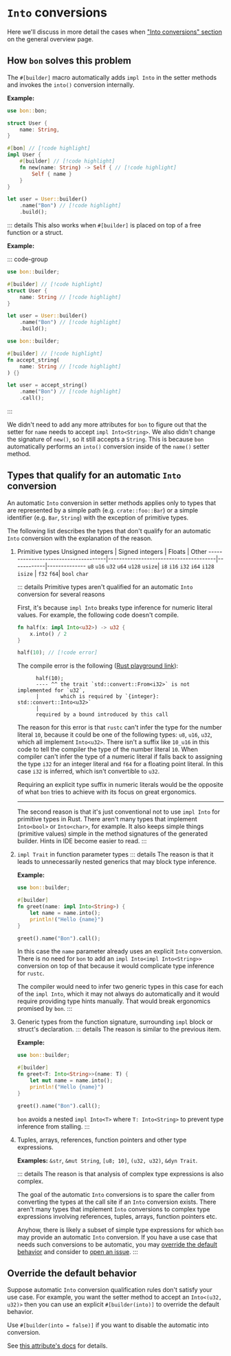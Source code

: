 # `Into` conversions

Here we'll discuss in more detail the cases when ["Into conversions" section](http://localhost:5173/bon/docs/guide/overview#into-conversions) on the general overview page.

## How `bon` solves this problem

The `#[builder]` macro automatically adds `impl Into` in the setter methods and invokes the `into()` conversion internally.

**Example:**

```rust
use bon::bon;

struct User {
    name: String,
}

#[bon] // [!code highlight]
impl User {
    #[builder] // [!code highlight]
    fn new(name: String) -> Self { // [!code highlight]
        Self { name }
    }
}

let user = User::builder()
    .name("Bon") // [!code highlight]
    .build();
```

::: details This also works when `#[builder]` is placed on top of a free function or a struct.

**Example:**

::: code-group

```rust [Struct]
use bon::builder;

#[builder] // [!code highlight]
struct User {
    name: String // [!code highlight]
}

let user = User::builder()
    .name("Bon") // [!code highlight]
    .build();
```

```rust [Function]
use bon::builder;

#[builder] // [!code highlight]
fn accept_string(
    name: String // [!code highlight]
) {}

let user = accept_string()
    .name("Bon") // [!code highlight]
    .call();
```

:::

We didn't need to add any more attributes for `bon` to figure out that the setter for `name` needs to accept `impl Into<String>`. We also didn't change the signature of `new()`, so it still accepts a `String`. This is because `bon` automatically performs an `into()` conversion inside of the `name()` setter method.


## Types that qualify for an automatic `Into` conversion

An automatic `Into` conversion in setter methods applies only to types that are represented by a simple path (e.g. `crate::foo::Bar`) or a simple identifier (e.g. `Bar`, `String`) with the exception of primitive types.

The following list describes the types that don't qualify for an automatic `Into` conversion with the explanation of the reason.

1. Primitive types
    Unsigned integers                    | Signed integers                       | Floats     | Other
    -------------------------------------|---------------------------------------|------------|--------------
    `u8` `u16` `u32` `u64` `u128` `usize`| `i8` `i16` `i32` `i64` `i128` `isize` | `f32` `f64`| `bool` `char`

    ::: details Primitive types aren't qualified for an automatic `Into` conversion for several reasons

    First, it's because `impl Into` breaks type inference for numeric literal values. For example, the following code doesn't compile.

    ```rust compile_fail
    fn half(x: impl Into<u32>) -> u32 {
        x.into() / 2
    }

    half(10); // [!code error]
    ```

    The compile error is the following ([Rust playground link](https://play.rust-lang.org/?version=stable&mode=debug&edition=2021&gist=6b1b38e0de6f7747dc1ea3975fcffc06)):
    ```log
          half(10);
          ---- ^^ the trait `std::convert::From<i32>` is not implemented for `u32`,
          |       which is required by `{integer}: std::convert::Into<u32>`
          |
          required by a bound introduced by this call
    ```

    The reason for this error is that `rustc` can't infer the type for the number literal `10`, because it could be one of the following types: `u8`, `u16`, `u32`, which all implement `Into<u32>`. There isn't a suffix like `10_u16` in this code to tell the compiler the type of the number literal `10`. When compiler can't infer the type of a numeric literal if falls back to assigning the type `i32` for an integer literal and `f64` for a floating point literal. In this case `i32` is inferred, which isn't convertible to `u32`.

    Requiring an explicit type suffix in numeric literals would be the opposite of what `bon` tries to achieve with its focus on great ergonomics.

    ---

    The second reason is that it's just conventional not to use `impl Into` for primitive types in Rust. There aren't many types that implement `Into<bool>` or `Into<char>`, for example. It also keeps simple things (primitive values) simple in the method signatures of the generated builder. Hints in IDE become easier to read.
    :::

2. `impl Trait` in function parameter types
    ::: details The reason is that it leads to unnecessarily nested generics that may block type inference.

    **Example:**
    ```rust
    use bon::builder;

    #[builder]
    fn greet(name: impl Into<String>) {
        let name = name.into();
        println!("Hello {name}")
    }

    greet().name("Bon").call();
    ```

    In this case the `name` parameter already uses an explicit `Into` conversion. There is no need for `bon` to add an `impl Into<impl Into<String>>` conversion on top of that because it would complicate type inference for `rustc`.

    The compiler would need to infer two generic types in this case for each of the `impl Into`, which it may not always do automatically and it would require providing type hints manually. That would break ergonomics promised by `bon`.
    :::

3. Generic types from the function signature, surrounding `impl` block or struct's declaration.
    ::: details The reason is similar to the previous item.

    **Example:**
    ```rust
    use bon::builder;

    #[builder]
    fn greet<T: Into<String>>(name: T) {
        let mut name = name.into();
        println!("Hello {name}")
    }

    greet().name("Bon").call();
    ```

    `bon` avoids a nested `impl Into<T>` where `T: Into<String>` to prevent type inference from stalling.
    :::

4. Tuples, arrays, references, function pointers and other type expressions.

    **Examples:** `&str`, `&mut String`, `[u8; 10]`, `(u32, u32)`, `&dyn Trait`.

    ::: details The reason is that analysis of complex type expressions is also complex.

    The goal of the automatic `Into` conversions is to spare the caller from converting the types at the call site if an `Into` conversion exists. There aren't many types that implement `Into` conversions to complex type expressions involving references, tuples, arrays, function pointers etc.

    Anyhow, there is likely a subset of simple type expressions for which `bon` may provide an automatic `Into` conversion. If you have a use case that needs such conversions to be automatic, you may [override the default behavior](#override-the-default-behavior) and consider to [open an issue].
    :::

## Override the default behavior

Suppose automatic `Into` conversion qualification rules don't satisfy your use case. For example, you want the setter method to accept an `Into<(u32, u32)>` then you can use an explicit `#[builder(into)]` to override the default behavior.

Use `#[builder(into = false)]` if you want to disable the automatic into conversion.

See [this attribute's docs](../reference/builder#into) for details.




[open an issue]: https://github.com/elastio/bon/issues
